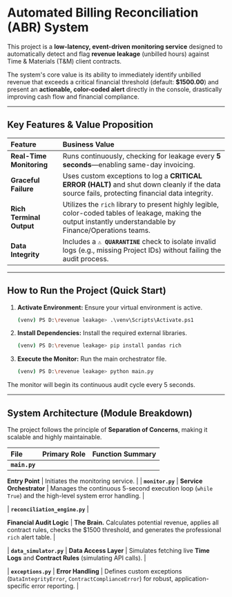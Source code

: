 
# Automated Billing Reconciliation (ABR) System
 

This project is a **low-latency, event-driven monitoring service** designed to automatically detect and flag **revenue leakage** (unbilled hours) against Time & Materials (T\&M) client contracts.

The system's core value is its ability to immediately identify unbilled revenue that exceeds a critical financial threshold (default: **$1500.00**) and present an **actionable, color-coded alert** directly in the console, drastically improving cash flow and financial compliance.

-----

##  Key Features & Value Proposition

| Feature | Business Value |
| :--- | :--- |
| **Real-Time Monitoring** | Runs continuously, checking for leakage every **5 seconds**—enabling same-day invoicing. |
| **Graceful Failure** | Uses custom exceptions to log a **CRITICAL ERROR (HALT)** and shut down cleanly if the data source fails, protecting financial data integrity. |
| **Rich Terminal Output** | Utilizes the `rich` library to present highly legible, color-coded tables of leakage, making the output instantly understandable by Finance/Operations teams. |
| **Data Integrity** | Includes a **`⚠ QUARANTINE`** check to isolate invalid logs (e.g., missing Project IDs) without failing the audit process. |

-----

## How to Run the Project (Quick Start)

1. **Activate Environment:** Ensure your virtual environment is active.
    ```bash
    (venv) PS D:\revenue leakage> .\venv\Scripts\Activate.ps1
    ```
2. **Install Dependencies:** Install the required external libraries.
    ```bash
    (venv) PS D:\revenue leakage> pip install pandas rich
    ```
3. **Execute the Monitor:** Run the main orchestrator file.
    ```bash
    (venv) PS D:\revenue leakage> python main.py
    ```

The monitor will begin its continuous audit cycle every 5 seconds.

-----

##  System Architecture (Module Breakdown)

The project follows the principle of **Separation of Concerns**, making it scalable and highly maintainable.

| File | Primary Role | Function Summary |
| :--- | :--- | :--- |
| **`main.py`** |

 **Entry Point** |
  Initiates the monitoring service. |
| **`monitor.py`** | **Service Orchestrator** | Manages the continuous 5-second execution loop (`while True`) and the high-level system error handling. |

| **`reconciliation_engine.py`** |

 **Financial Audit Logic** | **The Brain.** Calculates potential revenue, applies all contract rules, checks the $1500 threshold, and generates the professional `rich` alert table. |

| **`data_simulator.py`**
 | **Data Access Layer** |
  Simulates fetching live **Time Logs** and **Contract Rules** (simulating API calls). |

| **`exceptions.py`** | 
**Error Handling** |
 Defines custom exceptions (`DataIntegrityError`, `ContractComplianceError`) for robust, application-specific error reporting. |
